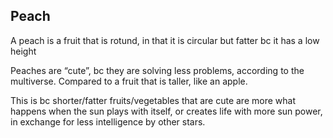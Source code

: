 ## Peach 

A peach is a fruit that is rotund, in that it is circular but fatter bc it has a low height

Peaches are “cute”, bc they are solving less problems, according to the multiverse. Compared to a fruit that is taller, like an apple.

This is bc shorter/fatter fruits/vegetables that are cute are more what happens when the sun plays with itself, or creates life with more sun power, in exchange for less intelligence by other stars.